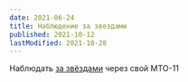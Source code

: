 ```yaml
---
date: 2021-06-24
title: Наблюдение за звездами
published: 2021-10-12
lastModified: 2021-10-28
---
```


Наблюдать [за звёздами](/blog/stargazing) через свой МТО-11